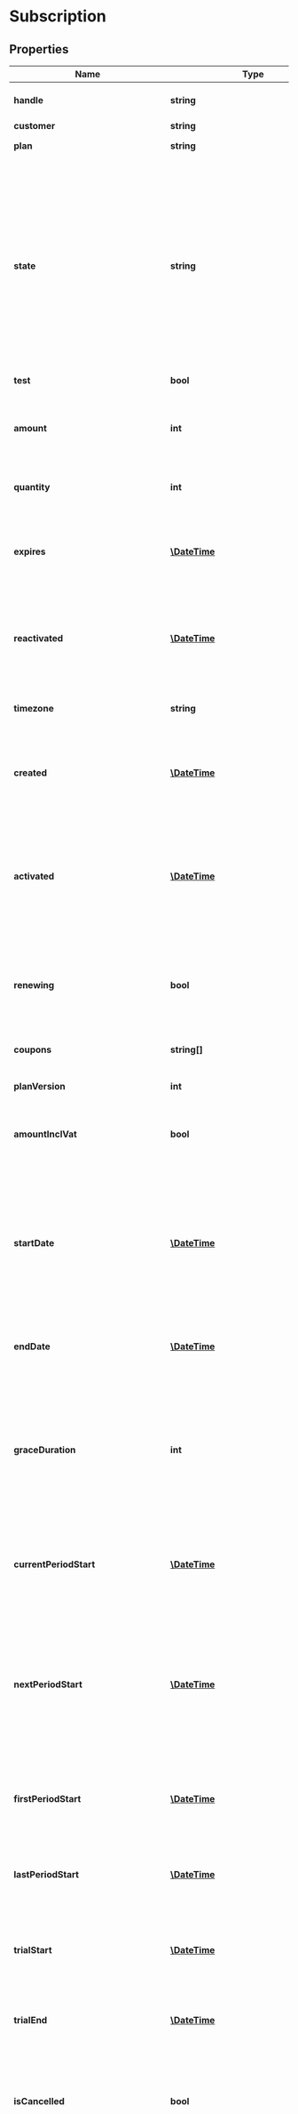 # Subscription

## Properties
 Name                                | Type                                                            | Description                                                                                                                                                                                                                                                                                                                                                                                 | Notes      
-------------------------------------|-----------------------------------------------------------------|---------------------------------------------------------------------------------------------------------------------------------------------------------------------------------------------------------------------------------------------------------------------------------------------------------------------------------------------------------------------------------------------|------------
 **handle**                          | **string**                                                      | Per account unique handle for subscription                                                                                                                                                                                                                                                                                                                                                  | 
 **customer**                        | **string**                                                      | Customer handle                                                                                                                                                                                                                                                                                                                                                                             | 
 **plan**                            | **string**                                                      | Subscription plan handle                                                                                                                                                                                                                                                                                                                                                                    | 
 **state**                           | **string**                                                      | State of the subscription, one of the following: &#x60;active&#x60;, &#x60;expired&#x60;, &#x60;on_hold&#x60; or &#x60;pending&#x60;. Active subscriptions can be cancelled and will expire at the end of the current billing period, or later depending on optional notice and fixation periods, this can be checked using the &#x60;is_cancelled&#x60; parameter and &#x60;expires&#x60;. | 
 **test**                            | **bool**                                                        | Test flag                                                                                                                                                                                                                                                                                                                                                                                   | 
 **amount**                          | **int**                                                         | Optional custom plan price. If defined the plan price billed for each billing period will be overridden by this price.                                                                                                                                                                                                                                                                      | [optional] 
 **quantity**                        | **int**                                                         | Quantity of the plan product for this subscription.                                                                                                                                                                                                                                                                                                                                         | 
 **expires**                         | [**\DateTime**](\DateTime.md)                                   | Fixed date when the subscription will expire because of cancellation. In [ISO-8601](http://en.wikipedia.org/wiki/ISO_8601) extended offset date-time format.                                                                                                                                                                                                                                | [optional] 
 **reactivated**                     | [**\DateTime**](\DateTime.md)                                   | Date when the subscription was reactivated from on hold. [ISO-8601](http://en.wikipedia.org/wiki/ISO_8601) extended offset date-time format.                                                                                                                                                                                                                                                | [optional] 
 **timezone**                        | **string**                                                      | Time zone for the subscription as standard time zone id. See [Wikipedia](http://en.wikipedia.org/wiki/List_of_tz_database_time_zones)                                                                                                                                                                                                                                                       | 
 **created**                         | [**\DateTime**](\DateTime.md)                                   | Date when the subscription was created. In [ISO-8601](http://en.wikipedia.org/wiki/ISO_8601) extended offset date-time format.                                                                                                                                                                                                                                                              | 
 **activated**                       | [**\DateTime**](\DateTime.md)                                   | Date when the subscription was activated. Will only differ from created in a two step prepared -&gt; activated subscription create scenario. In [ISO-8601](http://en.wikipedia.org/wiki/ISO_8601) extended offset date-time format.                                                                                                                                                         | [optional] 
 **renewing**                        | **bool**                                                        | If the subscription renews at current period end. Also true for subscriptions with manual scheduling.                                                                                                                                                                                                                                                                                       |
 **coupons**                         | **string[]**                                                    | List of coupon handles redeemed for the subscription                                                                                                                                                                                                                                                                                                                                        | [optional] 
 **planVersion**                     | **int**                                                         | Subscription plan version                                                                                                                                                                                                                                                                                                                                                                   | 
 **amountInclVat**                   | **bool**                                                        | If optional custom plan price this parameter tells whether the amount is including VAT                                                                                                                                                                                                                                                                                                      | [optional] 
 **startDate**                       | [**\DateTime**](\DateTime.md)                                   | Date and time from which the subscription is eligible to schedule invoices. Either from create or from the latest reactivate or subscription change. In [ISO-8601](http://en.wikipedia.org/wiki/ISO_8601) extended offset date-time format.                                                                                                                                                 | 
 **endDate**                         | [**\DateTime**](\DateTime.md)                                   | Fixed end date and time. In [ISO-8601](http://en.wikipedia.org/wiki/ISO_8601) extended offset date-time format.                                                                                                                                                                                                                                                                             | [optional] 
 **graceDuration**                   | **int**                                                         | Grace duration in seconds from the creation of a subscription where no dunning process is started for a failing invoice. This allows a certain amount of time for the customer to sign up with a payment method.                                                                                                                                                                            | [optional] 
 **currentPeriodStart**              | [**\DateTime**](\DateTime.md)                                   | Start date and time for the current billing period. In [ISO-8601](http://en.wikipedia.org/wiki/ISO_8601) extended offset date-time format.                                                                                                                                                                                                                                                  | [optional] 
 **nextPeriodStart**                 | [**\DateTime**](\DateTime.md)                                   | Start date and time for the next billing period, and also end date and time for the current billing period. Is also the date and time for next invoice if the subscription is renewing. In ISO-8601 extended offset date-time format.                                                                                                                                                       | [optional] 
 **firstPeriodStart**                | [**\DateTime**](\DateTime.md)                                   | Start date and time for the first ever billing period. In ISO-8601 extended offset date-time format.                                                                                                                                                                                                                                                                                        | [optional] 
 **lastPeriodStart**                 | [**\DateTime**](\DateTime.md)                                   | Start date and time for the previous billing period. In [ISO-8601](http://en.wikipedia.org/wiki/ISO_8601) extended offset date-time format.                                                                                                                                                                                                                                                 | [optional] 
 **trialStart**                      | [**\DateTime**](\DateTime.md)                                   | Start date and time of free trial period. In ISO-8601 extended offset date-time format.                                                                                                                                                                                                                                                                                                     | [optional] 
 **trialEnd**                        | [**\DateTime**](\DateTime.md)                                   | End date and time of free trial period. In ISO-8601 extended offset date-time format.                                                                                                                                                                                                                                                                                                       | [optional] 
 **isCancelled**                     | **bool**                                                        | Whether the subscription has been cancelled. Cancelled subscriptions will expire at the end of the current billing period.                                                                                                                                                                                                                                                                  | 
 **inTrial**                         | **bool**                                                        | Whether the subscription is in its trial period, or if the subscription will start a trial period at a start date in the future. See &#x60;has_started&#x60; to determine if the actual trial period has started or not.                                                                                                                                                                    | 
 **hasStarted**                      | **bool**                                                        | If subscription has a later start date, this parameter tells if the subscription has started. Use this in connection with state to determine if a subscription is active.                                                                                                                                                                                                                   | 
 **renewalCount**                    | **int**                                                         | Number of renewals for the subscription (number of invoices)                                                                                                                                                                                                                                                                                                                                | 
 **cancelledDate**                   | [**\DateTime**](\DateTime.md)                                   | Date when the subscription was cancelled. In [ISO-8601](http://en.wikipedia.org/wiki/ISO_8601) extended offset date-time format.                                                                                                                                                                                                                                                            | [optional] 
 **expiredDate**                     | [**\DateTime**](\DateTime.md)                                   | Date when the subscription expired. [ISO-8601](http://en.wikipedia.org/wiki/ISO_8601) extended offset date-time format.                                                                                                                                                                                                                                                                     | [optional] 
 **expireReason**                    | **string**                                                      | Reason for expire. Can be &#x60;ondemand&#x60;, &#x60;cancelled&#x60;, &#x60;dunning&#x60; or &#x60;fixed&#x60;                                                                                                                                                                                                                                                                             | [optional] 
 **onHoldDate**                      | [**\DateTime**](\DateTime.md)                                   | Date when the subscription was put on hold. [ISO-8601](http://en.wikipedia.org/wiki/ISO_8601) extended offset date-time format.                                                                                                                                                                                                                                                             | [optional] 
 **onHoldReason**                    | **string**                                                      | Reason for on hold. Can be &#x60;ondemand&#x60; or &#x60;dunning&#x60;                                                                                                                                                                                                                                                                                                                      | [optional] 
 **paymentMethodAdded**              | **bool**                                                        | Whether the customer at some point has added payment information to the subscription                                                                                                                                                                                                                                                                                                        | 
 **scheduledPlanChange**             | **string**                                                      | Deprecated - see &#x60;pending_change&#x60;. If set, a subscription plan change has been scheduled to follow the next renewal. The value is the subscription plan handle to update to.                                                                                                                                                                                                      | [optional] 
 **reminderEmailSent**               | [**\DateTime**](\DateTime.md)                                   | If defined the date a reminder email was sent for the current billing period. In [ISO-8601](http://en.wikipedia.org/wiki/ISO_8601) extended offset date-time format.                                                                                                                                                                                                                        | 
 **failedInvoices**                  | **int**                                                         | Number of failed invoices for this subscription                                                                                                                                                                                                                                                                                                                                             | 
 **failedAmount**                    | **int**                                                         | Summed amount for failed invoices                                                                                                                                                                                                                                                                                                                                                           | 
 **cancelledInvoices**               | **int**                                                         | Number of cancelled invoices for this subscription                                                                                                                                                                                                                                                                                                                                          | 
 **cancelledAmount**                 | **int**                                                         | Summed amount for cancelled invoices                                                                                                                                                                                                                                                                                                                                                        | 
 **pendingInvoices**                 | **int**                                                         | Number of pending invoices for this subscription                                                                                                                                                                                                                                                                                                                                            | 
 **pendingAmount**                   | **int**                                                         | Summed amount for pending invoices                                                                                                                                                                                                                                                                                                                                                          | 
 **dunningInvoices**                 | **int**                                                         | Number of dunning invoices for this subscription                                                                                                                                                                                                                                                                                                                                            | 
 **dunningAmount**                   | **int**                                                         | Summed amount for dunning invoices                                                                                                                                                                                                                                                                                                                                                          | 
 **settledInvoices**                 | **int**                                                         | Number of settled invoices for this subscription                                                                                                                                                                                                                                                                                                                                            |
 **settledAmount**                   | **int**                                                         | Summed settled amount                                                                                                                                                                                                                                                                                                                                                                       |
 **refundedAmount**                  | **int**                                                         | Summed refunded amount                                                                                                                                                                                                                                                                                                                                                                      |
 **pendingAdditionalCosts**          | **int**                                                         | Number of pending additional costs                                                                                                                                                                                                                                                                                                                                                          |
 **pendingAdditionalCostAmount**     | **int**                                                         | Summed amount of pending additional costs incl vat                                                                                                                                                                                                                                                                                                                                          |
 **transferredAdditionalCosts**      | **int**                                                         | Number of additional costs that have been applied to invoices                                                                                                                                                                                                                                                                                                                               |
 **transferredAdditionalCostAmount** | **int**                                                         | Summed amount of additional costs that have been applied to invoices                                                                                                                                                                                                                                                                                                                        |
 **pendingCredits**                  | **int**                                                         | Number of credits that have not fully been applied to invoices                                                                                                                                                                                                                                                                                                                              |
 **pendingCreditAmount**             | **int**                                                         | Summed credit amount not yet applied to invoices                                                                                                                                                                                                                                                                                                                                            |
 **transferredCredits**              | **int**                                                         | Number of credits that have fully been applied to invoices                                                                                                                                                                                                                                                                                                                                  |
 **transferredCreditAmount**         | **int**                                                         | Summed credit amount that have been applied to invoices                                                                                                                                                                                                                                                                                                                                     |
 **hostedPageLinks**                 | [**\Reepay\Model\SubscriptionLinks**](SubscriptionLinks.md)     |                                                                                                                                                                                                                                                                                                                                                                                             |
 **subscriptionDiscounts**           | **string[]**                                                    | List of subscription discounts handles attached to subscription                                                                                                                                                                                                                                                                                                                             | [optional] 
 **pendingChange**                   | [**\Reepay\Model\SubscriptionChange**](SubscriptionChange.md)   |                                                                                                                                                                                                                                                                                                                                                                                             | [optional] 
 **subscriptionChanges**             | [**\Reepay\Model\SubscriptionChange[]**](SubscriptionChange.md) | List of subscription changes both at most one pending and previously applied                                                                                                                                                                                                                                                                                                                | [optional] 
 **subscriptionAddOns**              | **string[]**                                                    | List of subscription add-on handles attached to subscription                                                                                                                                                                                                                                                                                                                                | [optional] 

[[Back to Model list]](../../README.md#documentation-for-models) [[Back to API list]](../../README.md#documentation-for-api-endpoints) [[Back to README]](../../README.md)

